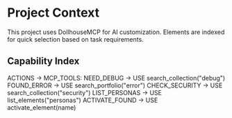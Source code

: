 # Project Context

This project uses DollhouseMCP for AI customization. Elements are indexed for quick selection based on task requirements.

## Capability Index

ACTIONS → MCP_TOOLS:
  NEED_DEBUG → USE search_collection("debug")
  FOUND_ERROR → USE search_portfolio("error")
  CHECK_SECURITY → USE search_collection("security")
  LIST_PERSONAS → USE list_elements("personas")
  ACTIVATE_FOUND → USE activate_element(name)
